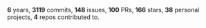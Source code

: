 **6** years, **3119** commits, **148** issues, **100** PRs, **166** stars, **38** personal projects, **4** repos contributed to.

